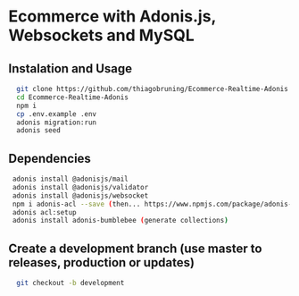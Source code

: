 # Ecommerce with Adonis.js, Websockets and MySQL

## Instalation and Usage
```bash
  git clone https://github.com/thiagobruning/Ecommerce-Realtime-Adonis.git
  cd Ecommerce-Realtime-Adonis
  npm i
  cp .env.example .env
  adonis migration:run
  adonis seed
```

## Dependencies
```bash
 adonis install @adonisjs/mail
 adonis install @adonisjs/validator
 adonis install @adonisjs/websocket
 npm i adonis-acl --save (then... https://www.npmjs.com/package/adonis-acl)
 adonis acl:setup
 adonis install adonis-bumblebee (generate collections)
```

## Create a development branch (use master to releases, production or updates)
```bash
  git checkout -b development
```
